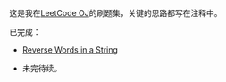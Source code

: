这是我在[LeetCode OJ](https://oj.leetcode.com/ "LeetCode OJ")的刷题集，关键的思路都写在注释中。

已完成：

 - [Reverse Words in a String](https://oj.leetcode.com/submissions/detail/10373404/ "Reverse Words in a String")

 - 未完待续。
